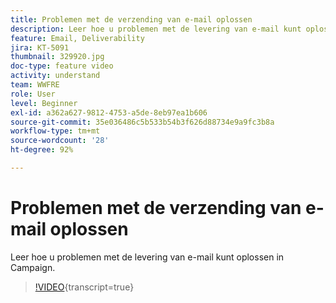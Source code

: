 ```yaml
---
title: Problemen met de verzending van e-mail oplossen
description: Leer hoe u problemen met de levering van e-mail kunt oplossen in Campaign.
feature: Email, Deliverability
jira: KT-5091
thumbnail: 329920.jpg
doc-type: feature video
activity: understand
team: WWFRE
role: User
level: Beginner
exl-id: a362a627-9812-4753-a5de-8eb97ea1b606
source-git-commit: 35e036486c5b533b54b3f626d88734e9a9fc3b8a
workflow-type: tm+mt
source-wordcount: '28'
ht-degree: 92%

---
```


# Problemen met de verzending van e-mail oplossen

Leer hoe u problemen met de levering van e-mail kunt oplossen in Campaign.

>[!VIDEO](https://video.tv.adobe.com/v/329920?quality=12&learn=on){transcript=true}

